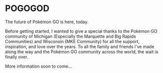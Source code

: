 # POGOGOD
The future of Pokémon GO  is here, today.

Before getting started, I wanted to give a special thanks to the Pokémon GO community of Michigan (Especially the Marquette and Big Rapids Communities) and Wisconsin (MKE Community) for all the support, inspiration, and love over the years. To all the family and friends I've made along the way and the Pokémon GO community across the world, the wait is finally over.

More information soon to come...
